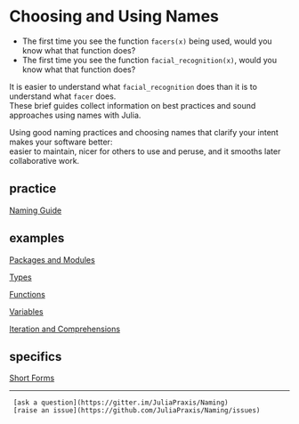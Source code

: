 # Choosing and Using Names

- The first time you see the function `facers(x)` being used, would you know what that function does?
- The first time you see the function `facial_recognition(x)`, would you know what that function does?

It is easier to understand what `facial_recognition` does than it is to understand what `facer` does.   
These brief guides collect information on best practices and sound approaches using names with Julia.  

Using good naming practices and choosing names that clarify your intent makes your software better:  
easier to maintain, nicer for others to use and peruse, and it smooths later collaborative work.   

## practice

[Naming Guide](https://github.com/JuliaPraxis/Naming/blob/master/guides/NamingGuide.md)  

## examples

[Packages and Modules](https://github.com/JuliaPraxis/Naming/blob/master/guides/PackagesAndModules.md)   
   
   
[Types](https://github.com/JuliaPraxis/Naming/blob/master/guides/Types.md)  
  
  
[Functions](https://github.com/JuliaPraxis/Naming/blob/master/guides/Functions.md)  
    
   
[Variables](https://github.com/JuliaPraxis/Naming/blob/master/guides/Variables.md)   
  
  
[Iteration and Comprehensions](https://github.com/JuliaPraxis/Naming/blob/master/guides/IterationAndComprehensions.md)   
  
    
## specifics

[Short Forms](https://github.com/JuliaPraxis/Naming/blob/master/guides/ShortForms.md)


----
   
     [ask a question](https://gitter.im/JuliaPraxis/Naming)
     [raise an issue](https://github.com/JuliaPraxis/Naming/issues)


